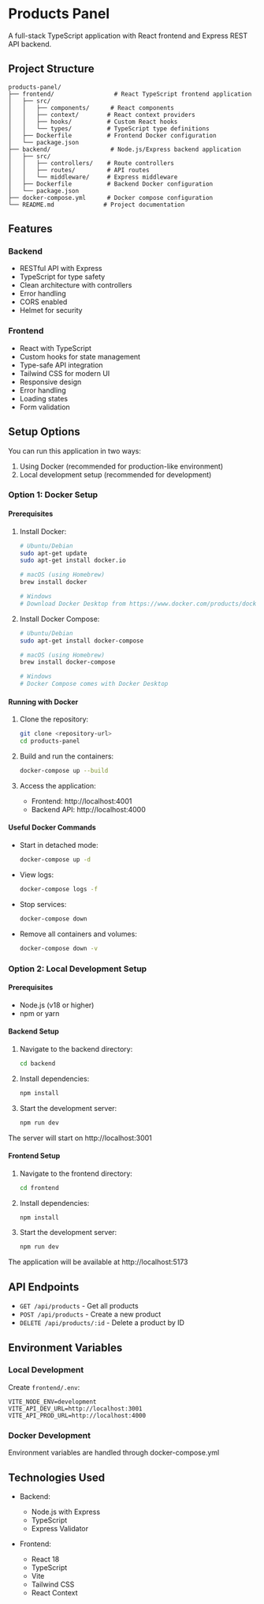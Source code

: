# Products Panel

A full-stack TypeScript application with React frontend and Express REST API backend.

## Project Structure

```
products-panel/
├── frontend/                 # React TypeScript frontend application
│   ├── src/
│   │   ├── components/      # React components
│   │   ├── context/        # React context providers
│   │   ├── hooks/          # Custom React hooks
│   │   └── types/          # TypeScript type definitions
│   ├── Dockerfile          # Frontend Docker configuration
│   └── package.json
├── backend/                 # Node.js/Express backend application
│   ├── src/
│   │   ├── controllers/    # Route controllers
│   │   ├── routes/         # API routes
│   │   └── middleware/     # Express middleware
│   ├── Dockerfile          # Backend Docker configuration
│   └── package.json
├── docker-compose.yml      # Docker compose configuration
└── README.md              # Project documentation
```

## Features

### Backend
- RESTful API with Express
- TypeScript for type safety
- Clean architecture with controllers
- Error handling
- CORS enabled
- Helmet for security

### Frontend
- React with TypeScript
- Custom hooks for state management
- Type-safe API integration
- Tailwind CSS for modern UI
- Responsive design
- Error handling
- Loading states
- Form validation

## Setup Options

You can run this application in two ways:
1. Using Docker (recommended for production-like environment)
2. Local development setup (recommended for development)

### Option 1: Docker Setup

#### Prerequisites
1. Install Docker:
   ```bash
   # Ubuntu/Debian
   sudo apt-get update
   sudo apt-get install docker.io

   # macOS (using Homebrew)
   brew install docker

   # Windows
   # Download Docker Desktop from https://www.docker.com/products/docker-desktop
   ```

2. Install Docker Compose:
   ```bash
   # Ubuntu/Debian
   sudo apt-get install docker-compose

   # macOS (using Homebrew)
   brew install docker-compose

   # Windows
   # Docker Compose comes with Docker Desktop
   ```

#### Running with Docker

1. Clone the repository:
   ```bash
   git clone <repository-url>
   cd products-panel
   ```

2. Build and run the containers:
   ```bash
   docker-compose up --build
   ```

3. Access the application:
   - Frontend: http://localhost:4001
   - Backend API: http://localhost:4000

#### Useful Docker Commands
- Start in detached mode:
  ```bash
  docker-compose up -d
  ```

- View logs:
  ```bash
  docker-compose logs -f
  ```

- Stop services:
  ```bash
  docker-compose down
  ```

- Remove all containers and volumes:
  ```bash
  docker-compose down -v
  ```

### Option 2: Local Development Setup

#### Prerequisites
- Node.js (v18 or higher)
- npm or yarn

#### Backend Setup

1. Navigate to the backend directory:
   ```bash
   cd backend
   ```

2. Install dependencies:
   ```bash
   npm install
   ```

3. Start the development server:
   ```bash
   npm run dev
   ```

The server will start on http://localhost:3001

#### Frontend Setup

1. Navigate to the frontend directory:
   ```bash
   cd frontend
   ```

2. Install dependencies:
   ```bash
   npm install
   ```

3. Start the development server:
   ```bash
   npm run dev
   ```

The application will be available at http://localhost:5173

## API Endpoints

- `GET /api/products` - Get all products
- `POST /api/products` - Create a new product
- `DELETE /api/products/:id` - Delete a product by ID

## Environment Variables

### Local Development
Create `frontend/.env`:
```env
VITE_NODE_ENV=development
VITE_API_DEV_URL=http://localhost:3001
VITE_API_PROD_URL=http://localhost:4000

```

### Docker Development
Environment variables are handled through docker-compose.yml

## Technologies Used

- Backend:
  - Node.js with Express
  - TypeScript
  - Express Validator

- Frontend:
  - React 18
  - TypeScript
  - Vite
  - Tailwind CSS
  - React Context

``` 